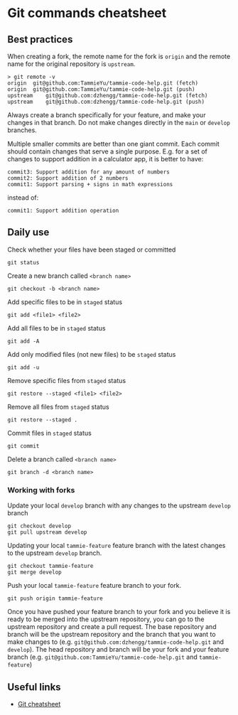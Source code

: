 # Git commands cheatsheet
## Best practices
When creating a fork, the remote name for the fork is `origin` and the remote name for the original repository is `upstream`.
```
> git remote -v
origin	git@github.com:TammieYu/tammie-code-help.git (fetch)
origin	git@github.com:TammieYu/tammie-code-help.git (push)
upstream	git@github.com:dzhengg/tammie-code-help.git (fetch)
upstream	git@github.com:dzhengg/tammie-code-help.git (push)
```

Always create a branch specifically for your feature, and make your changes in that branch. Do not make changes directly in the `main` or `develop` branches.

Multiple smaller commits are better than one giant commit. Each commit should contain changes that serve a single purpose. E.g. for a set of changes to support addition in a calculator app, it is better to have:
```
commit3: Support addition for any amount of numbers
commit2: Support addition of 2 numbers
commit1: Support parsing + signs in math expressions
```
instead of:
```
commit1: Support addition operation
```
## Daily use
Check whether your files have been staged or committed
```
git status
```

Create a new branch called `<branch name>`
```
git checkout -b <branch name>
```

Add specific files to be in `staged` status
```
git add <file1> <file2>
```

Add all files to be in `staged` status
```
git add -A
```

Add only modified files (not new files) to be `staged` status
```
git add -u
```

Remove specific files from `staged` status
```
git restore --staged <file1> <file2>
```

Remove all files from `staged` status
```
git restore --staged .
```

Commit files in `staged` status
```
git commit
```

Delete a branch called `<branch name>`
```
git branch -d <branch name>
```

### Working with forks
Update your local `develop` branch with any changes to the upstream `develop` branch
```
git checkout develop
git pull upstream develop
```

Updating your local `tammie-feature` feature branch with the latest changes to the upstream `develop` branch.
```
git checkout tammie-feature
git merge develop
```

Push your local `tammie-feature` feature branch to your fork.
```
git push origin tammie-feature
```

Once you have pushed your feature branch to your fork and you believe it is ready to be merged into the upstream repository, you can go to the upstream repository and create a pull request. The base repository and branch will be the upstream repository and the branch that you want to make changes to (e.g. `git@github.com:dzhengg/tammie-code-help.git` and `develop`). The head repository and branch will be your fork and your feature branch (e.g. `git@github.com:TammieYu/tammie-code-help.git` and `tammie-feature`)

## Useful links
* [Git cheatsheet](https://education.github.com/git-cheat-sheet-education.pdf)
